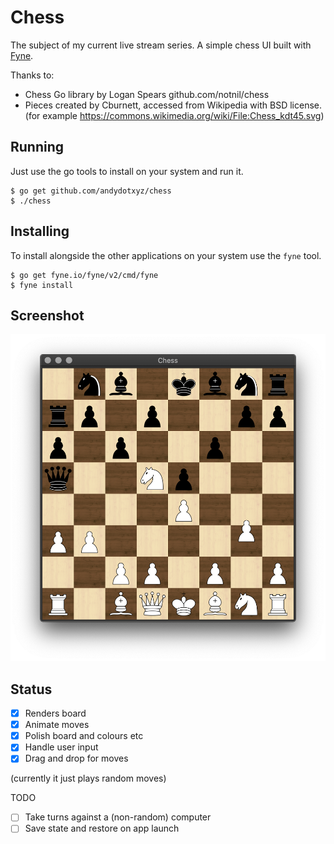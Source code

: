 # Chess

The subject of my current live stream series.
A simple chess UI built with [Fyne](https://fyne.io).

Thanks to:

* Chess Go library by Logan Spears github.com/notnil/chess
* Pieces created by Cburnett, accessed from Wikipedia with BSD license.
(for example https://commons.wikimedia.org/wiki/File:Chess_kdt45.svg)


## Running

Just use the go tools to install on your system and run it.

    $ go get github.com/andydotxyz/chess
    $ ./chess

## Installing

To install alongside the other applications on your system use the `fyne` tool.

    $ go get fyne.io/fyne/v2/cmd/fyne
    $ fyne install

## Screenshot

![](/img/screenshot.png)

## Status

- [x] Renders board
- [x] Animate moves
- [x] Polish board and colours etc
- [x] Handle user input
- [x] Drag and drop for moves

(currently it just plays random moves)

TODO

- [ ] Take turns against a (non-random) computer
- [ ] Save state and restore on app launch
